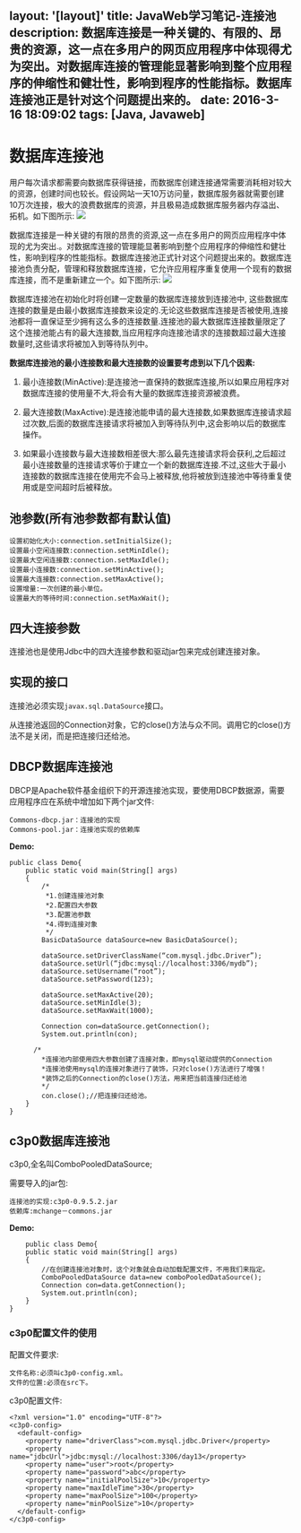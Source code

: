 layout: '[layout]'
title: JavaWeb学习笔记-连接池
description: 数据库连接是一种关键的、有限的、昂贵的资源，这一点在多用户的网页应用程序中体现得尤为突出。对数据库连接的管理能显著影响到整个应用程序的伸缩性和健壮性，影响到程序的性能指标。数据库连接池正是针对这个问题提出来的。
date: 2016-3-16 18:09:02
tags: [Java, Javaweb]
---
# 数据库连接池 #

用户每次请求都需要向数据库获得链接，而数据库创建连接通常需要消耗相对较大的资源，创建时间也较长。假设网站一天10万访问量，数据库服务器就需要创建10万次连接，极大的浪费数据库的资源，并且极易造成数据库服务器内存溢出、拓机。如下图所示:
![](http://ohendw9u7.bkt.clouddn.com/blog/image/jpg/20161205_01.jpg)

数据库连接是一种关键的有限的昂贵的资源,这一点在多用户的网页应用程序中体现的尤为突出.。对数据库连接的管理能显著影响到整个应用程序的伸缩性和健壮性，影响到程序的性能指标。数据库连接池正式针对这个问题提出来的。数据库连接池负责分配，管理和释放数据库连接，它允许应用程序重复使用一个现有的数据库连接，而不是重新建立一个。如下图所示:
![](http://ohendw9u7.bkt.clouddn.com/blog/image/jpg/20161205_02.jpg)

数据库连接池在初始化时将创建一定数量的数据库连接放到连接池中, 这些数据库连接的数量是由最小数据库连接数来设定的.无论这些数据库连接是否被使用,连接池都将一直保证至少拥有这么多的连接数量.连接池的最大数据库连接数量限定了这个连接池能占有的最大连接数,当应用程序向连接池请求的连接数超过最大连接数量时,这些请求将被加入到等待队列中。

**数据库连接池的最小连接数和最大连接数的设置要考虑到以下几个因素:**

1. 最小连接数(MinActive):是连接池一直保持的数据库连接,所以如果应用程序对数据库连接的使用量不大,将会有大量的数据库连接资源被浪费。

2. 最大连接数(MaxActive):是连接池能申请的最大连接数,如果数据库连接请求超过次数,后面的数据库连接请求将被加入到等待队列中,这会影响以后的数据库操作。

3. 如果最小连接数与最大连接数相差很大:那么最先连接请求将会获利,之后超过最小连接数量的连接请求等价于建立一个新的数据库连接.不过,这些大于最小连接数的数据库连接在使用完不会马上被释放,他将被放到连接池中等待重复使用或是空间超时后被释放。

##  池参数(所有池参数都有默认值) ##

	设置初始化大小:connection.setInitialSize();
	设置最小空闲连接数:connection.setMinIdle();
	设置最大空闲连接数:connection.setMaxIdle();
	设置最小连接数:connection.setMinActive();
	设置最大连接数:connection.setMaxActive();
	设置增量:一次创建的最小单位。
	设置最大的等待时间:connection.setMaxWait();

##   四大连接参数 ##

连接池也是使用Jdbc中的四大连接参数和驱动jar包来完成创建连接对象。

##  实现的接口 ##

连接池必须实现`javax.sql.DataSource`接口。

从连接池返回的Connection对象，它的close()方法与众不同。调用它的close()方法不是关闭，而是把连接归还给池。

## DBCP数据库连接池 ##

DBCP是Apache软件基金组织下的开源连接池实现，要使用DBCP数据源，需要应用程序应在系统中增加如下两个jar文件:

	Commons-dbcp.jar：连接池的实现
	Commons-pool.jar：连接池实现的依赖库

**Demo:**

	public class Demo{
	    public static void main(String[] args)
	    {
	        /*
	         *1.创建连接池对象
	         *2.配置四大参数
	         *3.配置池参数
	         *4.得到连接对象
	         */
	        BasicDataSource dataSource=new BasicDataSource();
	
	        dataSource.setDriverClassName(“com.mysql.jdbc.Driver”);
	        dataSource.setUrl(“jdbc:mysql://localhost:3306/mydb”);
	        dataSource.setUsername(“root”);
	        dataSource.setPassword(123);
	
	        dataSource.setMaxActive(20);
	        dataSource.setMinIdle(3);
	        dataSource.setMaxWait(1000);
	
	        Connection con=dataSource.getConnection();
	        System.out.println(con);
	
	      /*
	        *连接池内部使用四大参数创建了连接对象，即mysql驱动提供的Connection
	        *连接池使用mysql的连接对象进行了装饰，只对close()方法进行了增强！
	        *装饰之后的Connection的close()方法，用来把当前连接归还给池
	        */
	        con.close();//把连接归还给池。
	    }
	}

## c3p0数据库连接池 ##

c3p0,全名叫ComboPooledDataSource;

需要导入的jar包:
	
	连接池的实现:c3p0-0.9.5.2.jar
	依赖库:mchange－commons.jar

**Demo:**
	
		public class Demo{
	    public static void main(String[] args)
	    {
	        //在创建连接池对象时，这个对象就会自动加载配置文件，不用我们来指定。
	        ComboPooledDataSource data=new comboPooledDataSource();
	        Connection con=data.getConnection();
	        System.out.println(con);
	    }
	}

### c3p0配置文件的使用 ###

配置文件要求:

	文件名称:必须叫c3p0-config.xml。
	文件的位置:必须在src下。

c3p0配置文件:

	<?xml version="1.0" encoding="UTF-8"?>
	<c3p0-config>
	  <default-config>
		<property name="driverClass">com.mysql.jdbc.Driver</property>
		<property name="jdbcUrl">jdbc:mysql://localhost:3306/day13</property>
		<property name="user">root</property>
		<property name="password">abc</property>
	    <property name="initialPoolSize">10</property>
	    <property name="maxIdleTime">30</property>
	    <property name="maxPoolSize">100</property>
	    <property name="minPoolSize">10</property>
	  </default-config>
	</c3p0-config>

